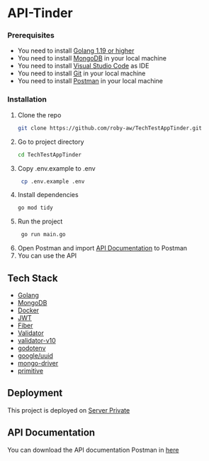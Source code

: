 # API-Tinder
### Prerequisites

- You need to install [Golang 1.19 or higher](https://golang.org/)
- You need to install [MongoDB](https://www.mongodb.com/) in your local machine
- You need to install [Visual Studio Code](https://code.visualstudio.com/) as IDE
- You need to install [Git](https://git-scm.com/) in your local machine
- You need to install [Postman](https://www.postman.com/) in your local machine

### Installation
1. Clone the repo
   ```sh
   git clone https://github.com/roby-aw/TechTestAppTinder.git
   ```
2. Go to project directory
   ```sh
   cd TechTestAppTinder
   ```
3. Copy .env.example to .env
   ```sh
    cp .env.example .env
   ```
4. Install dependencies
   ```sh
   go mod tidy
   ```
5. Run the project
   ```sh
    go run main.go
   ```
6. Open Postman and import [API Documentation](https://is3.cloudhost.id/projectvm/PostManAPITinder.json) to Postman
7. You can use the API

## Tech Stack
- [Golang](https://golang.org/)
- [MongoDB](https://www.mongodb.com/)
- [Docker](https://www.docker.com/)
- [JWT](https://jwt.io/)
- [Fiber](https://gofiber.io/)
- [Validator](https://github.com/go-playground/validator)
- [validator-v10](https://github.com/go-playground/validator)
- [godotenv](https://github.com/joho/godotenv)
- [google/uuid](https://github.com/google/uuid)
- [mongo-driver](https://github.com/mongodb/mongo-go-driver)
- [primitive](https://github.com/mongodb/mongo-go-driver/blob/master/bson/primitive/primitive.go)

## Deployment
This project is deployed on [Server Private](http://103.139.193.139:3080)

## API Documentation
You can download the API documentation Postman in [here](https://is3.cloudhost.id/projectvm/PostManAPITinder.json)